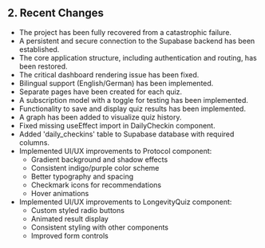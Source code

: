 ## 2. Recent Changes

*   The project has been fully recovered from a catastrophic failure.
*   A persistent and secure connection to the Supabase backend has been established.
*   The core application structure, including authentication and routing, has been restored.
*   The critical dashboard rendering issue has been fixed.
*   Bilingual support (English/German) has been implemented.
*   Separate pages have been created for each quiz.
*   A subscription model with a toggle for testing has been implemented.
*   Functionality to save and display quiz results has been implemented.
*   A graph has been added to visualize quiz history.
*   Fixed missing useEffect import in DailyCheckin component.
*   Added 'daily_checkins' table to Supabase database with required columns.
*   Implemented UI/UX improvements to Protocol component:
    - Gradient background and shadow effects
    - Consistent indigo/purple color scheme
    - Better typography and spacing
    - Checkmark icons for recommendations
    - Hover animations
*   Implemented UI/UX improvements to LongevityQuiz component:
    - Custom styled radio buttons
    - Animated result display
    - Consistent styling with other components
    - Improved form controls
